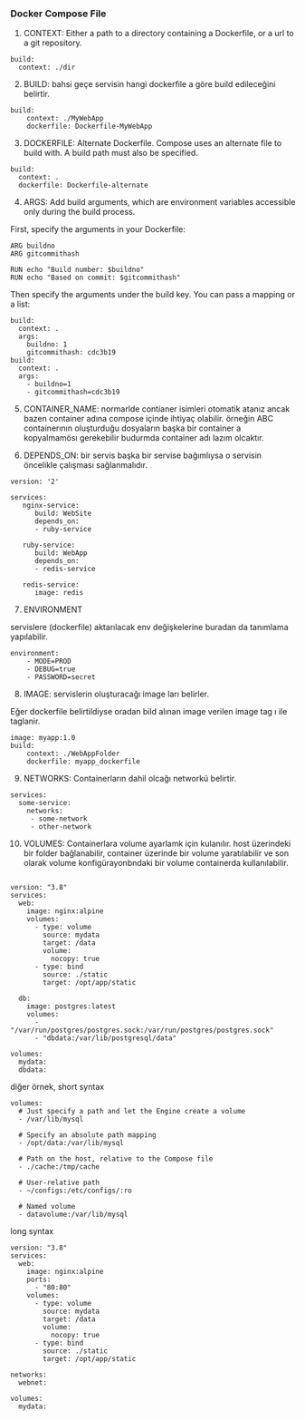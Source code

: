 
### __Docker Compose File__

1. CONTEXT: Either a path to a directory containing a Dockerfile, or a url to a git repository.

```
build:
  context: ./dir 
```

2. BUILD: bahsi geçe servisin hangi dockerfile a göre build edileceğini belirtir.

```
build:
    context: ./MyWebApp
    dockerfile: Dockerfile-MyWebApp
```

3. DOCKERFILE:  Alternate Dockerfile. Compose uses an alternate file to build with. A build path must also be specified.

``` docker
build:
  context: .
  dockerfile: Dockerfile-alternate

```
4. ARGS: Add build arguments, which are environment variables accessible only during the build process.

First, specify the arguments in your Dockerfile:

``` docker
ARG buildno
ARG gitcommithash

RUN echo "Build number: $buildno"
RUN echo "Based on commit: $gitcommithash"
```

Then specify the arguments under the build key. You can pass a mapping or a list:

``` docker
build:
  context: .
  args:
    buildno: 1
    gitcommithash: cdc3b19
build:
  context: .
  args:
    - buildno=1
    - gitcommithash=cdc3b19
```
5. CONTAINER_NAME: normarlde contianer isimleri otomatik atanız ancak bazen container adına compose içinde ihtiyaç olabilir. örneğin ABC containerının oluşturduğu dosyaların başka bir container a kopyalmamösı gerekebilir budurmda container adı lazım olcaktır.

6. DEPENDS_ON: bir servis başka bir servise bağımlıysa o servisin öncelikle çalışması sağlanmalıdır.

```docker
version: '2'

services:
   nginx-service:
      build: WebSite
      depends_on:
      - ruby-service

   ruby-service:
      build: WebApp
      depends_on:
      - redis-service
    
   redis-service:
      image: redis

```

7. ENVIRONMENT

servislere (dockerfile) aktarılacak env değişkelerine buradan da tanımlama yapılabilir.

``` docker
environment:
    - MODE=PROD
    - DEBUG=true
    - PASSWORD=secret
```

8. IMAGE: servislerin oluşturacağı image ları belirler.

Eğer dockerfile belirtildiyse oradan bild alınan image verilen image tag ı ile taglanir.

```docker
image: myapp:1.0
build:
    context: ./WebAppFolder
    dockerfile: myapp_dockerfile
```

9. NETWORKS: Containerların dahil olcağı networkü belirtir.

```docker
services:
  some-service:
    networks:
     - some-network
     - other-network
```

10. VOLUMES: Containerlara volume ayarlamk için kulanılır.  host üzerindeki bir folder bağlanabilir, container üzerinde bir volume yaratılabilir ve son olarak volume konfigürayonbndaki bir volume containerda kullanılabilir.


``` docker

version: "3.8"
services:
  web:
    image: nginx:alpine
    volumes:
      - type: volume
        source: mydata
        target: /data
        volume:
          nocopy: true
      - type: bind
        source: ./static
        target: /opt/app/static

  db:
    image: postgres:latest
    volumes:
      - "/var/run/postgres/postgres.sock:/var/run/postgres/postgres.sock"
      - "dbdata:/var/lib/postgresql/data"

volumes:
  mydata:
  dbdata:

```

diğer örnek, short syntax

``` docker
volumes:
  # Just specify a path and let the Engine create a volume
  - /var/lib/mysql

  # Specify an absolute path mapping
  - /opt/data:/var/lib/mysql

  # Path on the host, relative to the Compose file
  - ./cache:/tmp/cache

  # User-relative path
  - ~/configs:/etc/configs/:ro

  # Named volume
  - datavolume:/var/lib/mysql

```
long syntax

``` docker
version: "3.8"
services:
  web:
    image: nginx:alpine
    ports:
      - "80:80"
    volumes:
      - type: volume
        source: mydata
        target: /data
        volume:
          nocopy: true
      - type: bind
        source: ./static
        target: /opt/app/static

networks:
  webnet:

volumes:
  mydata:

```





